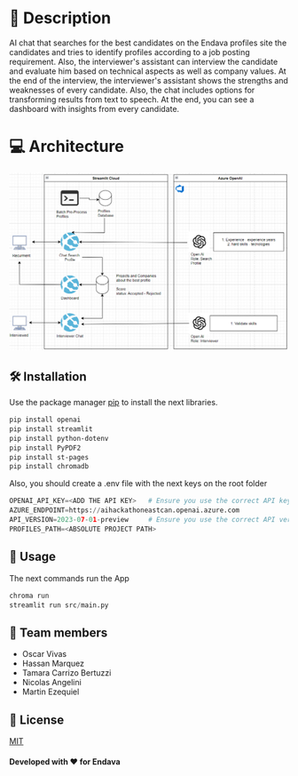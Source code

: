 # 🧐 Description

AI chat that searches for the best candidates on the Endava profiles site the candidates and tries to identify profiles according to a job posting requirement.
Also, the interviewer's assistant can interview the candidate and evaluate him based on technical aspects as well as company values. 
At the end of the interview, the interviewer's assistant shows the strengths and weaknesses of every candidate. Also, the chat includes options for transforming results from text to speech.
At the end, you can see a dashboard with insights from every candidate.

# 💻 Architecture
![Architecture](images/architecture.png)

## 🛠️ Installation

Use the package manager [pip](https://pip.pypa.io/en/stable/) to install the next libraries.

```bash
pip install openai
pip install streamlit
pip install python-dotenv
pip install PyPDF2
pip install st-pages
pip install chromadb
```

Also, you should create a .env file with the next keys on the root folder 
```python
OPENAI_API_KEY=<ADD THE API KEY>   # Ensure you use the correct API key
AZURE_ENDPOINT=https://aihackathoneastcan.openai.azure.com
API_VERSION=2023-07-01-preview     # Ensure you use the correct API version
PROFILES_PATH=<ABSOLUTE PROJECT PATH>
```

## 🚀 Usage

The next commands run the App

```python
chroma run
streamlit run src/main.py
```

## 🙇 Team members

* Oscar Vivas   
* Hassan Marquez
* Tamara Carrizo Bertuzzi 
* Nicolas Angelini
* Martin Ezequiel


## 🙏 License

[MIT](https://choosealicense.com/licenses/mit/)

#### Developed with ❤️ for Endava 
